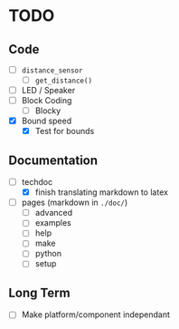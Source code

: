 # TODO

## Code

- [ ] `distance_sensor`
  - [ ] `get_distance()`
- [ ] LED / Speaker
- [ ] Block Coding
  - [ ] Blocky
- [x] Bound speed
  - [x] Test for bounds

## Documentation

- [ ] techdoc
  - [x] finish translating markdown to latex
- [ ] pages (markdown in `./doc/`)
  - [ ] advanced
  - [ ] examples
  - [ ] help
  - [ ] make
  - [ ] python
  - [ ] setup

## Long Term

- [ ] Make platform/component independant
